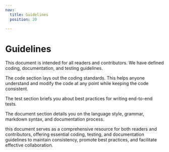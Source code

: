 ```yaml
---
nav:
  title: Guidelines
  position: 20

---
```


# Guidelines

This document is intended for all readers and contributors. We have defined coding, documentation, and testing guidelines.

The code section lays out the coding standards. This helps anyone understand and modify the code at any point while keeping the code consistent.

<PageRef page="./code/" />

The test section briefs you about best practices for writing end-to-end tests.

<PageRef page="./testing/" />

The document section details you on the language style, grammar, markdown syntax, and documentation process.

<PageRef page="./documentation-guidelines/" />

this document serves as a comprehensive resource for both readers and contributors, offering essential coding, testing, and documentation guidelines to maintain consistency, promote best practices, and facilitate effective collaboration.
